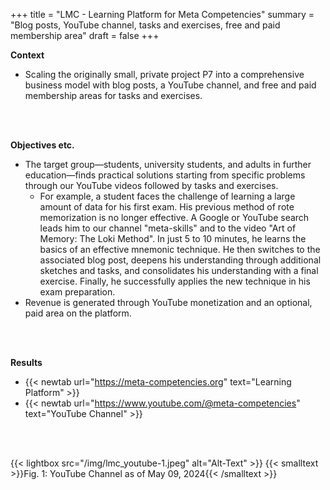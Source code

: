 +++
title = "LMC - Learning Platform for Meta Competencies"
summary = "Blog posts, YouTube channel, tasks and exercises, free and paid membership area"
draft = false
+++

**Context**  
- Scaling the originally small, private project P7 into a comprehensive business model with blog posts, a YouTube channel, and free and paid membership areas for tasks and exercises.

</br></br>  

**Objectives etc.**
- The target group—students, university students, and adults in further education—finds practical solutions starting from specific problems through our YouTube videos followed by tasks and exercises.
    - For example, a student faces the challenge of learning a large amount of data for his first exam. His previous method of rote memorization is no longer effective. A Google or YouTube search leads him to our channel "meta-skills" and to the video "Art of Memory: The Loki Method". In just 5 to 10 minutes, he learns the basics of an effective mnemonic technique. He then switches to the associated blog post, deepens his understanding through additional sketches and tasks, and consolidates his understanding with a final exercise. Finally, he successfully applies the new technique in his exam preparation.
- Revenue is generated through YouTube monetization and an optional, paid area on the platform.

</br></br>  

**Results**  
- {{< newtab url="https://meta-competencies.org" text="Learning Platform" >}}
- {{< newtab url="https://www.youtube.com/@meta-competencies" text="YouTube Channel" >}}

</br></br>  

{{< lightbox src="/img/lmc_youtube-1.jpeg" alt="Alt-Text" >}}
{{< smalltext >}}Fig. 1: YouTube Channel as of May 09, 2024{{< /smalltext >}}
